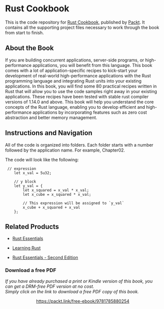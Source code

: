 # Rust Cookbook
This is the code repository for [Rust Cookbook](https://www.packtpub.com/application-development/rust-cookbook?utm_source=github&utm_medium=repository&utm_campaign=9781785880254), published by [Packt](https://www.packtpub.com/?utm_source=github). It contains all the supporting project files necessary to work through the book from start to finish.
## About the Book
If you are building concurrent applications, server-side programs, or high-performance applications, you will benefit from this language. This book comes with a lot of application-specific recipes to kick-start your development of real-world high-performance applications with the Rust programming language and integrating Rust units into your existing applications. In this book, you will find some 80 practical recipes written in Rust that will allow you to use the code samples right away in your existing applications. These recipes have been tested with stable rust compiler versions of 1.14.0 and above.
This book will help you understand the core concepts of the Rust language, enabling you to develop efficient and high-performance applications by incorporating features such as zero cost abstraction and better memory management.


## Instructions and Navigation
All of the code is organized into folders. Each folder starts with a number followed by the application name. For example, Chapter02.



The code will look like the following:
```
 // expression
    let x_val = 5u32;

    // y block 
    let y_val = {
        let x_squared = x_val * x_val;
        let x_cube = x_squared * x_val;

        // This expression will be assigned to `y_val`
        x_cube + x_squared + x_val
    };

```



## Related Products
* [Rust Essentials](https://www.packtpub.com/application-development/rust-essentials?utm_source=github&utm_medium=repository&utm_campaign=9781785285769)

* [Learning Rust](https://www.packtpub.com/application-development/learning-rust?utm_source=github&utm_medium=repository&utm_campaign=9781785884306)

* [Rust Essentials - Second Edition](https://www.packtpub.com/application-development/rust-essentials-second-edition?utm_source=github&utm_medium=repository&utm_campaign=9781788390019)

### Download a free PDF

 <i>If you have already purchased a print or Kindle version of this book, you can get a DRM-free PDF version at no cost.<br>Simply click on the link to download a free PDF copy of this book.</i>
<p align="center"> <a href="https://packt.link/free-ebook/9781785880254">https://packt.link/free-ebook/9781785880254 </a> </p>
